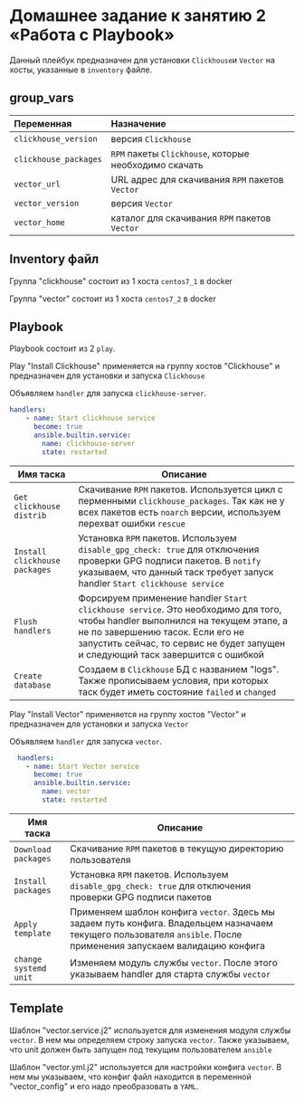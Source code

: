 # Домашнее задание к занятию 2 «Работа с Playbook»

Данный плейбук предназначен для установки `Clickhouse`и `Vector` на хосты, указанные в `inventory` файле.

## group_vars

| Переменная  | Назначение  |
|:---|:---|
| `clickhouse_version` | версия `Clickhouse` |
| `clickhouse_packages` | `RPM` пакеты `Clickhouse`, которые необходимо скачать |
| `vector_url` | URL адрес для скачивания `RPM` пакетов `Vector` |
| `vector_version` | версия `Vector` |
| `vector_home` | каталог для скачивания `RPM` пакетов `Vector` |

## Inventory файл

Группа "clickhouse" состоит из 1 хоста `centos7_1` в docker

Группа "vector" состоит из 1 хоста `centos7_2` в docker

## Playbook

Playbook состоит из 2 `play`.

Play "Install Clickhouse" применяется на группу хостов "Clickhouse" и предназначен для установки и запуска `Clickhouse`

Объявляем `handler` для запуска `clickhouse-server`.

```yaml
handlers:
    - name: Start clickhouse service
      become: true
      ansible.builtin.service:
        name: clickhouse-server
        state: restarted
```

| Имя таска                            | Описание                                                                                                                                                                                                                                              |
|--------------------------------------|-------------------------------------------------------------------------------------------------------------------------------------------------------------------------------------------------------------------------------------------------------|
| `Get clickhouse distrib`             | Скачивание `RPM` пакетов. Используется цикл с перменными `clickhouse_packages`. Так как не у всех пакетов есть `noarch` версии, используем перехват ошибки `rescue`                                                                                   |
| `Install clickhouse packages`        | Установка `RPM` пакетов. Используем `disable_gpg_check: true` для отключения проверки GPG подписи пакетов. В `notify` указываем, что данный таск требует запуск handler `Start clickhouse service`                                                    |
| `Flush handlers`                     | Форсируем применение handler `Start clickhouse service`. Это необходимо для того, чтобы handler выполнился на текущем этапе, а не по завершению тасок. Если его не запустить сейчас, то сервис не будет запущен и следующий таск завершится с ошибкой |
| `Create database`                    | Создаем в `Clickhouse` БД с названием "logs". Также прописываем условия, при которых таск будет иметь состояние `failed` и `changed`                                                                                                                  |

Play "Install Vector" применяется на группу хостов "Vector" и предназначен для установки и запуска `Vector`

Объявляем `handler` для запуска `vector`.

```yaml
  handlers:
    - name: Start Vector service
      become: true
      ansible.builtin.service:
        name: vector
        state: restarted
```

| Имя таска | Описание |
|--------------|---------|
| `Download packages` | Скачивание `RPM` пакетов в текущую директорию пользователя |
| `Install packages` | Установка `RPM` пакетов. Используем `disable_gpg_check: true` для отключения проверки GPG подписи пакетов |
| `Apply template` | Применяем шаблон конфига `vector`. Здесь мы задаем путь конфига. Владельцем назначаем текущего пользователя `ansible`. После применения запускаем валидацию конфига |
| `change systemd unit` | Изменяем модуль службы `vector`. После этого указываем handler для старта службы `vector` |


## Template

Шаблон "vector.service.j2" используется для изменения модуля службы `vector`. В нем мы определяем строку запуска `vector`. Также указываем, что unit должен быть запущен под текущим пользователем `ansible`

Шаблон "vector.yml.j2" используется для настройки конфига `vector`. В нем мы указываем, что конфиг файл находится в переменной "vector_config" и его надо преобразовать в `YAML`.
